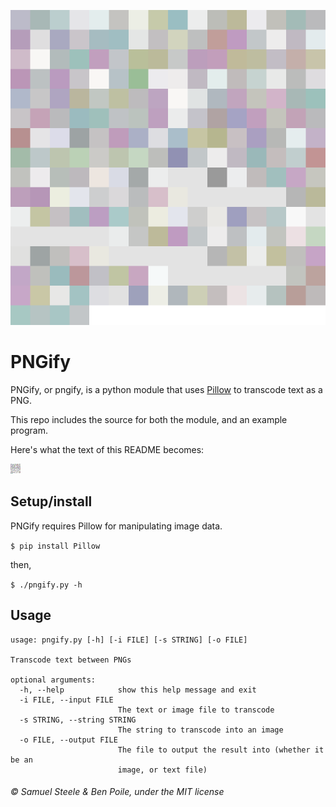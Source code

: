 ![README-scaled.png](screens/readme-scaled.png)

# PNGify
PNGify, or pngify, is a python module that uses [Pillow](https://github.com/python-pillow/Pillow) to transcode text as a PNG.

This repo includes the source for both the module, and an example program.

Here's what the text of this README becomes:

![README.png](screens/readme.png)


## Setup/install
PNGify requires Pillow for manipulating image data.

`$ pip install Pillow`

then,

`$ ./pngify.py -h`

## Usage
```
usage: pngify.py [-h] [-i FILE] [-s STRING] [-o FILE]

Transcode text between PNGs

optional arguments:
  -h, --help            show this help message and exit
  -i FILE, --input FILE
                        The text or image file to transcode
  -s STRING, --string STRING
                        The string to transcode into an image
  -o FILE, --output FILE
                        The file to output the result into (whether it be an
                        image, or text file)
```

###### &copy; Samuel Steele & Ben Poile, under the MIT license
